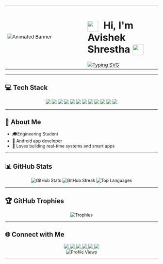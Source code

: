 <!-- README.md -->

<!--Top Banner Section-->
<table width="100%">
  <tr>
    <td width="50%" align="left" style="padding-right: 20px;">
      <img src="Assets/GifLite.gif" alt="Animated Banner" style="max-width: 100%; height: auto;" />
    </td>
    <td width="50%" valign="middle" align="left" style="padding-left: 20px;">
      <h1>
        <img src="https://media.giphy.com/media/hvRJCLFzcasrR4ia7z/giphy.gif" width="35" style="vertical-align: middle;" />
        &nbsp;<b>Hi, I'm Avishek Shrestha</b>
        <img src="https://media.giphy.com/media/v1.Y2lkPWVjZjA1ZTQ3bzczcmIzbTIwczdzcGo1bXc3N3EwZDlqczA2dTVpbTM1am93NHJnNCZlcD12MV9naWZzX3JlbGF0ZWQmY3Q9Zw/7VzgMsB6FLCilwS30v/giphy.gif" width="35" style="vertical-align: middle;" />
      </h1>
      <div>
        <a href="https://git.io/typing-svg">
          <img src="https://readme-typing-svg.herokuapp.com?font=Fira+Code&weight=700&duration=2500&pause=1000&color=0CF73B&background=7FFFBB00&center=true&vCenter=true&width=440&height=60&lines=Tech+Enthusiast+%7C+Problem+Solver;Android+%2B+Web+Developer;Computer+Engineer" alt="Typing SVG" />
        </a>
      </div>
    </td>
  </tr>
</table>


---

## 💻 Tech Stack

<div align="center">
  <img src="https://img.shields.io/badge/Kotlin-7F52FF?style=for-the-badge&logo=kotlin&logoColor=white" />
  <img src="https://img.shields.io/badge/Dart-0175C2?style=for-the-badge&logo=dart&logoColor=white" />
  <img src="https://img.shields.io/badge/Flutter-02569B?style=for-the-badge&logo=flutter&logoColor=white" />
  <img src="https://img.shields.io/badge/Jetpack%20Compose-4285F4?style=for-the-badge&logo=android&logoColor=white" />
  <img src="https://img.shields.io/badge/Firebase-ffca28?style=for-the-badge&logo=firebase&logoColor=black" />
  <img src="https://img.shields.io/badge/TensorFlow%20Lite-FF6F00?style=for-the-badge&logo=tensorflow&logoColor=white" />
  <img src="https://img.shields.io/badge/Python-4B8BBE?style=for-the-badge&logo=python&logoColor=white" />
  <img src="https://img.shields.io/badge/MySQL-005C84?style=for-the-badge&logo=mysql&logoColor=white" />
  <img src="https://img.shields.io/badge/Flask-000000?style=for-the-badge&logo=flask&logoColor=white" />
  <img src="https://img.shields.io/badge/Cloudinary-3448C5?style=for-the-badge&logo=cloudinary&logoColor=white" />
  <img src="https://img.shields.io/badge/Git-black?style=for-the-badge&logo=git&logoColor=white" />
  <img src="https://img.shields.io/badge/VSCode-007ACC?style=for-the-badge&logo=visual-studio-code&logoColor=white" />
</div>

---

## 💫 About Me

<ul>
  <li>🎓Engineering Student</li>
  <li>📱 Android app developer</li>
  <li>🔄 Loves building real-time systems and smart apps</li>
</ul>

---

## 📊 GitHub Stats

<div align="center">
  <img src="https://github-readme-stats.vercel.app/api?username=xArE0&show_icons=true&theme=dark" alt="GitHub Stats" />
  <img src="https://streak-stats.demolab.com?user=xArE0&theme=dark&fire=blue&ring=blue" alt="GitHub Streak" />
  <img src="https://github-readme-stats.vercel.app/api/top-langs/?username=xArE0&layout=compact&langs_count=8&theme=dark" alt="Top Languages" />
</div>

---

## 🏆 GitHub Trophies

<div align="center">
  <img src="https://github-profile-trophy.vercel.app/?username=avishekshrestha&theme=tokyonight&row=1&column=7" alt="Trophies">
</div>

---

## 🌐 Connect with Me

<div align="center">
  <a href="mailto:abhishrestha987@gmail.com">
    <img src="https://img.shields.io/badge/Gmail-D14836?style=for-the-badge&logo=gmail&logoColor=white" />
  </a>
  <a href="https://www.linkedin.com/in/abhishek-shrestha-/">
    <img src="https://img.shields.io/badge/LinkedIn-blue?style=for-the-badge&logo=linkedin&logoColor=white" />
  </a>
  <a href="https://github.com/xArE0">
    <img src="https://img.shields.io/badge/GitHub-100000?style=for-the-badge&logo=github&logoColor=white" />
  </a>
  <a href="https://facebook.com/abhishrestha987">
    <img src="https://img.shields.io/badge/Facebook-1877F2?style=for-the-badge&logo=facebook&logoColor=white" />
  </a>
  <a href="https://twitter.com/Lucas921547">
    <img src="https://img.shields.io/badge/Twitter-1DA1F2?style=for-the-badge&logo=twitter&logoColor=white" />
  </a>
  <a href="https://instagram.com/avi.xtha">
    <img src="https://img.shields.io/badge/Instagram-E4405F?style=for-the-badge&logo=instagram&logoColor=white" />
  </a>
</div>


<div align="center">
  <img src="https://komarev.com/ghpvc/?username=avishekshrestha&label=Profile+Views&color=blue&style=for-the-badge" alt="Profile Views" />
</div>

---

